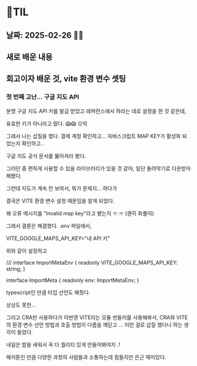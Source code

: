 # 🧾TIL
## 날짜: 2025-02-26 🐻‍❄️

## 새로 배운 내용

## 회고이자 배운 것, vite 환경 변수 셋팅

### 첫 번째 고난... 구글 지도 API
분명 구글 지도 API 키를 발급 받았고 레퍼런스에서 하라는 데로 설정을 한 것 같은데,

유효한 키가 아니라고 떴다. 😱😱 으악

그래서 나는 삽질을 했다. 결제 계정 확인하고... 자바스크립트 MAP KEY가 활성화 되었는지 확인하고..

구글 지도 공식 문서를 뚫어져라 봤다. 

그러던 중 편하게 사용할 수 있을 라이브러리가 있을 것 같아, 일단 돌려막기로 다운받아 해봤다.

그런데 지도가 계속 안 보여서, 뭐가 문제지... 하다가

결국은 VITE 환경 변수 설정 때문임을 알게 되었다.

왜 오류 메시지를 "Invalid map key"라고 뱉는지 ㅜ.ㅜ (괜히 화풀이)

그래서 결론은 해결했다. .env 파일에서,

VITE_GOOGLE_MAPS_API_KEY="내 API 키"

위와 같이 설정하고

/// <reference types="vite/client" />
interface ImportMetaEnv {
    readonly VITE_GOOGLE_MAPS_API_KEY: string;
  }
  
  interface ImportMeta {
    readonly env: ImportMetaEnv;
  }

typescript인 만큼 타입 선언도 해줬다.

상상도 못한...

그리고 CRA만 사용하다가 이번엔 VITE라는 모듈 번들러를 사용해봐서, CRA와 VITE의 환경 변수 선언 방법과 호출 방법이 다름을 깨닫고 ... 이런 걸로 삽질 했다니 하는 생각이 들었다.

내일은 밤을 새워서 꼭 더 퀄리티 있게 만들어봐야지 .!

해커톤인 만큼 다양한 과정의 사람들과 소통하는데 힘들지만 은근 재미있다.

